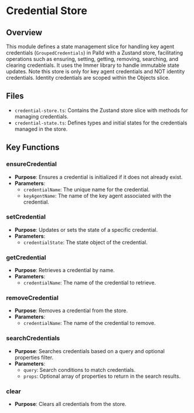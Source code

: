 # Credential Store

## Overview
This module defines a state management slice for handling key agent credentials (`GroupedCredentials`) in Palld with a Zustand store, facilitating operations such as ensuring, setting, getting, removing, searching, and clearing credentials. It uses the Immer library to handle immutable state updates. Note this store is only for key agent credentials and NOT identity credentials. Identity credentials are scoped within the Objects slice.

## Files

- `credential-store.ts`: Contains the Zustand store slice with methods for managing credentials.
- `credential-state.ts`: Defines types and initial states for the credentials managed in the store.

## Key Functions

### ensureCredential
- **Purpose**: Ensures a credential is initialized if it does not already exist.
- **Parameters**:
  - `credentialName`: The unique name for the credential.
  - `keyAgentName`: The name of the key agent associated with the credential.

### setCredential
- **Purpose**: Updates or sets the state of a specific credential.
- **Parameters**:
  - `credentialState`: The state object of the credential.

### getCredential
- **Purpose**: Retrieves a credential by name.
- **Parameters**:
  - `credentialName`: The name of the credential to retrieve.

### removeCredential
- **Purpose**: Removes a credential from the store.
- **Parameters**:
  - `credentialName`: The name of the credential to remove.

### searchCredentials
- **Purpose**: Searches credentials based on a query and optional properties filter.
- **Parameters**:
  - `query`: Search conditions to match credentials.
  - `props`: Optional array of properties to return in the search results.

### clear
- **Purpose**: Clears all credentials from the store.
